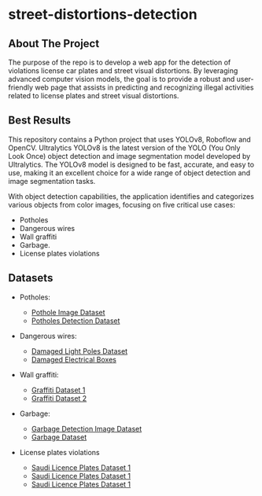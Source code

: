 # street-distortions-detection

## About The Project

The purpose of the repo is to develop a web app for the detection of violations license car plates and street visual distortions. By leveraging advanced computer vision models, the goal is to provide a robust and user-friendly web page that assists in predicting and recognizing illegal activities related to license plates and street visual distortions. 

## Best Results
This repository contains a Python project that uses YOLOv8, Roboflow and OpenCV. Ultralytics YOLOv8 is the latest version of the YOLO (You Only Look Once) object detection and image segmentation model developed by Ultralytics. The YOLOv8 model is designed to be fast, accurate, and easy to use, making it an excellent choice for a wide range of object detection and image segmentation tasks.

With object detection capabilities, the application identifies and categorizes various objects from color images, focusing on five critical use cases:
- Potholes
- Dangerous wires
- Wall graffiti
- Garbage.
- License plates violations



## Datasets
- Potholes:
  - [Pothole Image Dataset]([https://universe.roboflow.com/belajar-y9rv6/pothole-projet/dataset/4])
  - [Potholes Detection Dataset]([https://universe.roboflow.com/latifa-aloufi-cfd5y/potholes-detection740])

- Dangerous wires:
  - [Damaged Light Poles Dataset]([https://universe.roboflow.com/umut/27agu/browse?queryText=class%3Akapakyok&pageSize=200&startingIndex=400&browseQuery=true])
  - [Damaged Electrical Boxes]([https://universe.roboflow.com/xtu-zylqw/dsadsadsadas])

- Wall graffiti:
  - [Graffiti Dataset 1]([https://universe.roboflow.com/feda/my-dataset-uda6e/dataset/1])
  - [Graffiti Dataset 2]([[https://universe.roboflow.com/workspace-2-iz9jz/graffiti-5sa0t])

- Garbage:
  - [Garbage Detection Image Dataset]([[https://universe.roboflow.com/universidad-carlos-iii-de-madrid-i1yfs/final-garbage-detection/dataset/1])
  - [Garbage Dataset]([https://universe.roboflow.com/universidad-carlos-iii-de-madrid-i1yfs/4-better-garbage-detection])

- License plates violations
  - [Saudi Licence Plates Dataset 1]([https://universe.roboflow.com/nawaf-barboud/saudi-plates])
  - [Saudi Licence Plates Dataset 1]([https://universe.roboflow.com/elm/lpr-2eg4q])
  - [Saudi Licence Plates Dataset 1]([https://universe.roboflow.com/scpm/scpm-ngswi])
